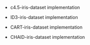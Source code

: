 * c4.5-iris-dataset implementation


* ID3-iris-dataset implementation


* CART-iris-dataset implementation


* CHAID-iris-dataset implementation
